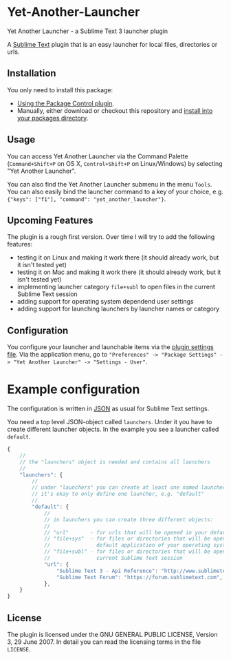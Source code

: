 # Yet-Another-Launcher

Yet Another Launcher - a Sublime Text 3 launcher plugin

 A [Sublime Text](http://www.sublimetext.com/) plugin that is an easy launcher for local files, directories or urls.

## Installation

You only need to install this package:

-   [Using the Package Control plugin](https://packagecontrol.io/).
-   Manually, either download or checkout this repository and [install into your packages directory](http://docs.sublimetext.info/en/latest/extensibility/packages.html#package-installation).

## Usage

You can access Yet Another Launcher via the Command Palette (`Command+Shift+P` on OS X, `Control+Shift+P` on Linux/Windows) by selecting "Yet Another Launcher". 

You can also find the Yet Another Launcher submenu in the menu `Tools`. You can also easily bind the launcher command to a key of your choice, e.g. `{"keys": ["f1"], "command": "yet_another_launcher"}`.

## Upcoming Features

The plugin is a rough first version. Over time I will try to add the following features:

+ testing it on Linux and making it work there (it should already work, but it isn't tested yet)
+ testing it on Mac and making it work there (it should already work, but it isn't tested yet)
+ implementing launcher category `file+subl` to open files in the current Sublime Text session
+ adding support for operating system dependend user settings
+ adding support for launching launchers by launcher names or category

## Configuration

You configure your launcher and launchable items via the [plugin settings file](http://docs.sublimetext.info/en/latest/customization/settings.html). Via the application menu, go to `"Preferences" -> "Package Settings" -> "Yet Another Launcher" -> "Settings - User"`.

# Example configuration

The configuration is written in [JSON](https://en.wikipedia.org/wiki/JSON) as usual for Sublime Text settings.

You need a top level JSON-object called `launchers`. Under it you have to create different launcher objects. In the example you see a launcher called `default`.

```js
{
    //
    // the "launchers" object is needed and contains all launchers
    //
    "launchers": { 
        //
        // under "launchers" you can create at least one named launcher,
        // it's okay to only define one launcher, e.g. "default"
        //
        "default": {
            // 
            // in launchers you can create three different objects:
            // 
            // "url"       - for urls that will be opened in your default browser
            // "file+sys"  - for files or directories that will be opened with the
            //               default application of your operating system
            // "file+subl" - for files or directories that will be opened in your
            //               current Sublime Text session
            "url": {
                "Sublime Text 3 - Api Reference": "http://www.sublimetext.com/docs/3/api_reference.html",
                "Sublime Text Forum": "https://forum.sublimetext.com",
            },
    }
}
```

## License
The plugin is licensed under the GNU GENERAL PUBLIC LICENSE, Version 3, 29 June 2007. In detail you can read the licensing terms in the file `LICENSE`.
